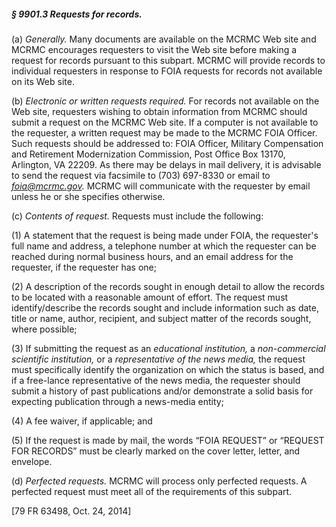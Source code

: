 ##### § 9901.3 Requests for records. #####

(a) *Generally.* Many documents are available on the MCRMC Web site and MCRMC encourages requesters to visit the Web site before making a request for records pursuant to this subpart. MCRMC will provide records to individual requesters in response to FOIA requests for records not available on its Web site.

(b) *Electronic or written requests required.* For records not available on the Web site, requesters wishing to obtain information from MCRMC should submit a request on the MCRMC Web site. If a computer is not available to the requester, a written request may be made to the MCRMC FOIA Officer. Such requests should be addressed to: FOIA Officer, Military Compensation and Retirement Modernization Commission, Post Office Box 13170, Arlington, VA 22209. As there may be delays in mail delivery, it is advisable to send the request via facsimile to (703) 697-8330 or email to *foia@mcrmc.gov.* MCRMC will communicate with the requester by email unless he or she specifies otherwise.

(c) *Contents of request.* Requests must include the following:

(1) A statement that the request is being made under FOIA, the requester's full name and address, a telephone number at which the requester can be reached during normal business hours, and an email address for the requester, if the requester has one;

(2) A description of the records sought in enough detail to allow the records to be located with a reasonable amount of effort. The request must identify/describe the records sought and include information such as date, title or name, author, recipient, and subject matter of the records sought, where possible;

(3) If submitting the request as an *educational institution,* a *non-commercial scientific institution,* or a *representative of the news media,* the request must specifically identify the organization on which the status is based, and if a free-lance representative of the news media, the requester should submit a history of past publications and/or demonstrate a solid basis for expecting publication through a news-media entity;

(4) A fee waiver, if applicable; and

(5) If the request is made by mail, the words “FOIA REQUEST” or “REQUEST FOR RECORDS” must be clearly marked on the cover letter, letter, and envelope.

(d) *Perfected requests.* MCRMC will process only perfected requests. A perfected request must meet all of the requirements of this subpart.

[79 FR 63498, Oct. 24, 2014]